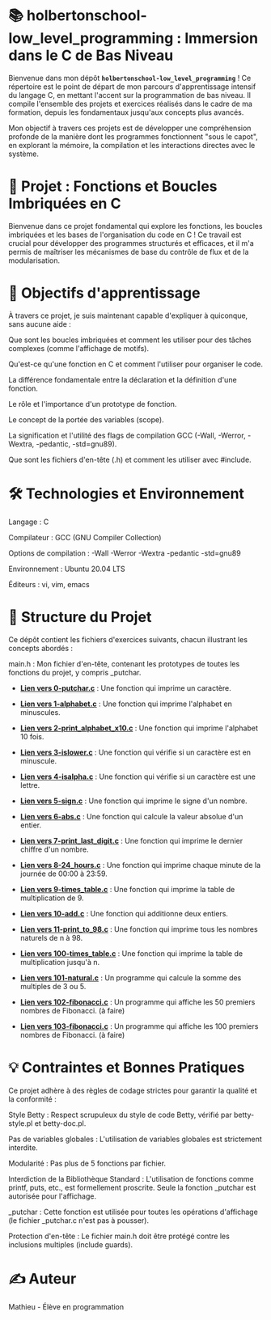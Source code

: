 # 📚 holbertonschool-low_level_programming : Immersion dans le C de Bas Niveau

Bienvenue dans mon dépôt **`holbertonschool-low_level_programming`** ! Ce répertoire est le point de départ de mon parcours d'apprentissage intensif du langage C, en mettant l'accent sur la programmation de bas niveau. Il compile l'ensemble des projets et exercices réalisés dans le cadre de ma formation, depuis les fondamentaux jusqu'aux concepts plus avancés.

Mon objectif à travers ces projets est de développer une compréhension profonde de la manière dont les programmes fonctionnent "sous le capot", en explorant la mémoire, la compilation et les interactions directes avec le système.

# 🚀 Projet : Fonctions et Boucles Imbriquées en C
Bienvenue dans ce projet fondamental qui explore les fonctions, les boucles imbriquées et les bases de l'organisation du code en C ! Ce travail est crucial pour développer des programmes structurés et efficaces, et il m'a permis de maîtriser les mécanismes de base du contrôle de flux et de la modularisation.

# 🎯 Objectifs d'apprentissage
À travers ce projet, je suis maintenant capable d'expliquer à quiconque, sans aucune aide :

Que sont les boucles imbriquées et comment les utiliser pour des tâches complexes (comme l'affichage de motifs).

Qu'est-ce qu'une fonction en C et comment l'utiliser pour organiser le code.

La différence fondamentale entre la déclaration et la définition d'une fonction.

Le rôle et l'importance d'un prototype de fonction.

Le concept de la portée des variables (scope).

La signification et l'utilité des flags de compilation GCC (-Wall, -Werror, -Wextra, -pedantic, -std=gnu89).

Que sont les fichiers d'en-tête (.h) et comment les utiliser avec #include.

# 🛠️ Technologies et Environnement
Langage : C

Compilateur : GCC (GNU Compiler Collection)

Options de compilation : -Wall -Werror -Wextra -pedantic -std=gnu89

Environnement : Ubuntu 20.04 LTS

Éditeurs : vi, vim, emacs

# 📖 Structure du Projet
Ce dépôt contient les fichiers d'exercices suivants, chacun illustrant les concepts abordés :

main.h : Mon fichier d'en-tête, contenant les prototypes de toutes les fonctions du projet, y compris _putchar.

* **[Lien vers 0-putchar.c](https://github.com/Mathieu7483/holbertonschool-low_level_programming/blob/main/functions_nested_loops/0-putchar.c)** : Une fonction qui imprime un caractère.

* **[Lien vers 1-alphabet.c](https://github.com/Mathieu7483/holbertonschool-low_level_programming/blob/main/functions_nested_loops/1-alphabet.c)** : Une fonction qui imprime l'alphabet en minuscules.

* **[Lien vers 2-print_alphabet_x10.c](https://github.com/Mathieu7483/holbertonschool-low_level_programming/blob/main/functions_nested_loops/2-print_alphabet_x10.c)** : Une fonction qui imprime l'alphabet 10 fois.

* **[Lien vers 3-islower.c](https://github.com/Mathieu7483/holbertonschool-low_level_programming/blob/main/functions_nested_loops/3-islower.c)** : Une fonction qui vérifie si un caractère est en minuscule.

* **[Lien vers 4-isalpha.c](https://github.com/Mathieu7483/holbertonschool-low_level_programming/blob/main/functions_nested_loops/4-isalpha.c)** : Une fonction qui vérifie si un caractère est une lettre.

* **[Lien vers 5-sign.c](https://github.com/Mathieu7483/holbertonschool-low_level_programming/blob/main/functions_nested_loops/5-sign.c)** : Une fonction qui imprime le signe d'un nombre.

* **[Lien vers 6-abs.c](https://github.com/Mathieu7483/holbertonschool-low_level_programming/blob/main/functions_nested_loops/6-abs.c)** : Une fonction qui calcule la valeur absolue d'un entier.

* **[Lien vers 7-print_last_digit.c](https://github.com/Mathieu7483/holbertonschool-low_level_programming/blob/main/functions_nested_loops/7-print_last_digit.c)** : Une fonction qui imprime le dernier chiffre d'un nombre.

* **[Lien vers 8-24_hours.c](https://github.com/Mathieu7483/holbertonschool-low_level_programming/blob/main/functions_nested_loops/8-24_hours.c)** : Une fonction qui imprime chaque minute de la journée de 00:00 à 23:59.

* **[Lien vers 9-times_table.c](https://github.com/Mathieu7483/holbertonschool-low_level_programming/blob/main/functions_nested_loops/9-times_table.c)** : Une fonction qui imprime la table de multiplication de 9.

* **[Lien vers 10-add.c](https://github.com/Mathieu7483/holbertonschool-low_level_programming/blob/main/functions_nested_loops/10-add.c)** : Une fonction qui additionne deux entiers.

* **[Lien vers 11-print_to_98.c](https://github.com/Mathieu7483/holbertonschool-low_level_programming/blob/main/functions_nested_loops/11-print_to_98.c)** : Une fonction qui imprime tous les nombres naturels de n à 98.

* **[Lien vers 100-times_table.c](https://github.com/Mathieu7483/holbertonschool-low_level_programming/blob/main/functions_nested_loops/100-times_table.c)** : Une fonction qui imprime la table de multiplication jusqu'à n.

* **[Lien vers 101-natural.c](https://github.com/Mathieu7483/holbertonschool-low_level_programming/blob/main/functions_nested_loops/101-natural.c)** : Un programme qui calcule la somme des multiples de 3 ou 5.

* **[Lien vers 102-fibonacci.c]()** : Un programme qui affiche les 50 premiers nombres de Fibonacci. (à faire)

* **[Lien vers 103-fibonacci.c]()** : Un programme qui affiche les 100 premiers nombres de Fibonacci. (à faire)


# 💡 Contraintes et Bonnes Pratiques
Ce projet adhère à des règles de codage strictes pour garantir la qualité et la conformité :

Style Betty : Respect scrupuleux du style de code Betty, vérifié par betty-style.pl et betty-doc.pl.

Pas de variables globales : L'utilisation de variables globales est strictement interdite.

Modularité : Pas plus de 5 fonctions par fichier.

Interdiction de la Bibliothèque Standard : L'utilisation de fonctions comme printf, puts, etc., est formellement proscrite. Seule la fonction _putchar est autorisée pour l'affichage.

_putchar : Cette fonction est utilisée pour toutes les opérations d'affichage (le fichier _putchar.c n'est pas à pousser).

Protection d'en-tête : Le fichier main.h doit être protégé contre les inclusions multiples (include guards).


# ✍️ Auteur
Mathieu - Élève en programmation
